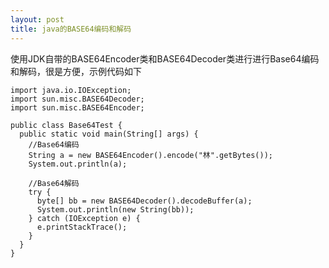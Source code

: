 ```yaml
---
layout: post
title: java的BASE64编码和解码
---
```


使用JDK自带的BASE64Encoder类和BASE64Decoder类进行进行Base64编码和解码，很是方便，示例代码如下

    import java.io.IOException;
    import sun.misc.BASE64Decoder;
    import sun.misc.BASE64Encoder;
    
    public class Base64Test {
      public static void main(String[] args) {
        //Base64编码
        String a = new BASE64Encoder().encode("林".getBytes());
        System.out.println(a);
        
        //Base64解码
        try {
          byte[] bb = new BASE64Decoder().decodeBuffer(a);
          System.out.println(new String(bb));
        } catch (IOException e) {
          e.printStackTrace();
        }
      }
    }